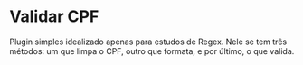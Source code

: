 # Validar CPF

Plugin simples idealizado apenas para estudos de Regex. Nele se tem três métodos: um que limpa o CPF, outro que formata, e por último, o que valida.
